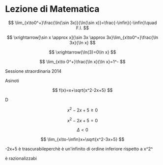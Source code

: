 # Lezione di Matematica

$$
\lim_{x\to0^+}\frac{\ln(\sin 3x)}{\ln(\sin x)}=\frac{-\infin}{-\infin}\quad F.I.
$$


$$
\xrightarrow[\sin x \approx x]{\sin 3x \approx 3x}\lim_{x\to0^+}\frac{\ln 3x}{\ln x}
$$

$$
\xrightarrow{\ln(3)=0\ln x}
$$

$$
\lim_{x\to 0^+}\frac{\ln x}{\ln x}=1^-
$$

Sessione straordinaria 2014

Asinoti

$$
f(x)=x+\sqrt{x^2-2x+5}
$$

D

$$
x^2-2x+5 \ge 0
$$

$$
x^2-2x+5=0
$$

$$
\Delta < 0
$$

$$
\lim_{x\to-\infin}x+\sqrt{x^2-3x+5}
$$

-2x+5 è trascurabileperchè è un'infinito di ordine inferiore rispetto a x^2^


è razionalizzabi
$$
$$
<!--stackedit_data:
eyJoaXN0b3J5IjpbLTE2OTk5OTcxNCwtMTgxOTk2Mzg4Nyw1Nj
YyNDYwMTcsOTExNDkwNjhdfQ==
-->